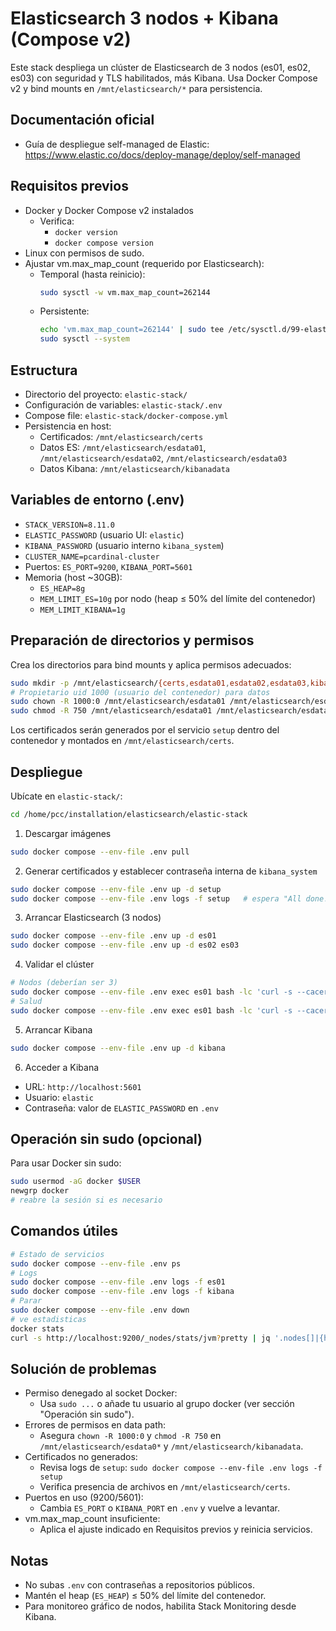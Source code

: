 # Elasticsearch 3 nodos + Kibana (Compose v2)

Este stack despliega un clúster de Elasticsearch de 3 nodos (es01, es02, es03) con seguridad y TLS habilitados, más Kibana. Usa Docker Compose v2 y bind mounts en `/mnt/elasticsearch/*` para persistencia.

## Documentación oficial
- Guía de despliegue self-managed de Elastic: https://www.elastic.co/docs/deploy-manage/deploy/self-managed

## Requisitos previos
- Docker y Docker Compose v2 instalados
  - Verifica:
    - `docker version`
    - `docker compose version`
- Linux con permisos de sudo.
- Ajustar vm.max_map_count (requerido por Elasticsearch):
  - Temporal (hasta reinicio):
    ```bash
    sudo sysctl -w vm.max_map_count=262144
    ```
  - Persistente:
    ```bash
    echo 'vm.max_map_count=262144' | sudo tee /etc/sysctl.d/99-elasticsearch.conf
    sudo sysctl --system
    ```

## Estructura
- Directorio del proyecto: `elastic-stack/`
- Configuración de variables: `elastic-stack/.env`
- Compose file: `elastic-stack/docker-compose.yml`
- Persistencia en host:
  - Certificados: `/mnt/elasticsearch/certs`
  - Datos ES: `/mnt/elasticsearch/esdata01`, `/mnt/elasticsearch/esdata02`, `/mnt/elasticsearch/esdata03`
  - Datos Kibana: `/mnt/elasticsearch/kibanadata`

## Variables de entorno (.env)
- `STACK_VERSION=8.11.0`
- `ELASTIC_PASSWORD` (usuario UI: `elastic`)
- `KIBANA_PASSWORD` (usuario interno `kibana_system`)
- `CLUSTER_NAME=pcardinal-cluster`
- Puertos: `ES_PORT=9200`, `KIBANA_PORT=5601`
- Memoria (host ~30GB):
  - `ES_HEAP=8g`
  - `MEM_LIMIT_ES=10g` por nodo (heap ≤ 50% del límite del contenedor)
  - `MEM_LIMIT_KIBANA=1g`

## Preparación de directorios y permisos
Crea los directorios para bind mounts y aplica permisos adecuados:
```bash
sudo mkdir -p /mnt/elasticsearch/{certs,esdata01,esdata02,esdata03,kibanadata}
# Propietario uid 1000 (usuario del contenedor) para datos
sudo chown -R 1000:0 /mnt/elasticsearch/esdata01 /mnt/elasticsearch/esdata02 /mnt/elasticsearch/esdata03 /mnt/elasticsearch/kibanadata
sudo chmod -R 750 /mnt/elasticsearch/esdata01 /mnt/elasticsearch/esdata02 /mnt/elasticsearch/esdata03 /mnt/elasticsearch/kibanadata
```
Los certificados serán generados por el servicio `setup` dentro del contenedor y montados en `/mnt/elasticsearch/certs`.

## Despliegue
Ubícate en `elastic-stack/`:
```bash
cd /home/pcc/installation/elasticsearch/elastic-stack
```

1) Descargar imágenes
```bash
sudo docker compose --env-file .env pull
```

2) Generar certificados y establecer contraseña interna de `kibana_system`
```bash
sudo docker compose --env-file .env up -d setup
sudo docker compose --env-file .env logs -f setup   # espera "All done!"
```

3) Arrancar Elasticsearch (3 nodos)
```bash
sudo docker compose --env-file .env up -d es01
sudo docker compose --env-file .env up -d es02 es03
```

4) Validar el clúster
```bash
# Nodos (deberían ser 3)
sudo docker compose --env-file .env exec es01 bash -lc 'curl -s --cacert config/certs/ca/ca.crt -u "elastic:${ELASTIC_PASSWORD}" https://localhost:9200/_cat/nodes?v'
# Salud
sudo docker compose --env-file .env exec es01 bash -lc 'curl -s --cacert config/certs/ca/ca.crt -u "elastic:${ELASTIC_PASSWORD}" https://localhost:9200/_cluster/health?pretty'
```

5) Arrancar Kibana
```bash
sudo docker compose --env-file .env up -d kibana
```

6) Acceder a Kibana
- URL: `http://localhost:5601`
- Usuario: `elastic`
- Contraseña: valor de `ELASTIC_PASSWORD` en `.env`

## Operación sin sudo (opcional)
Para usar Docker sin sudo:
```bash
sudo usermod -aG docker $USER
newgrp docker
# reabre la sesión si es necesario
```

## Comandos útiles
```bash
# Estado de servicios
sudo docker compose --env-file .env ps
# Logs
sudo docker compose --env-file .env logs -f es01
sudo docker compose --env-file .env logs -f kibana
# Parar
sudo docker compose --env-file .env down
# ve estadisticas
docker stats
curl -s http://localhost:9200/_nodes/stats/jvm?pretty | jq '.nodes[]|{heap_used:.jvm.mem.heap_used_in_bytes, heap_max:.jvm.mem.heap_max_in_bytes}'

```

## Solución de problemas
- Permiso denegado al socket Docker:
  - Usa `sudo ...` o añade tu usuario al grupo docker (ver sección "Operación sin sudo").
- Errores de permisos en data path:
  - Asegura `chown -R 1000:0` y `chmod -R 750` en `/mnt/elasticsearch/esdata0*` y `/mnt/elasticsearch/kibanadata`.
- Certificados no generados:
  - Revisa logs de `setup`: `sudo docker compose --env-file .env logs -f setup`
  - Verifica presencia de archivos en `/mnt/elasticsearch/certs`.
- Puertos en uso (9200/5601):
  - Cambia `ES_PORT` o `KIBANA_PORT` en `.env` y vuelve a levantar.
- vm.max_map_count insuficiente:
  - Aplica el ajuste indicado en Requisitos previos y reinicia servicios.

## Notas
- No subas `.env` con contraseñas a repositorios públicos.
- Mantén el heap (`ES_HEAP`) ≤ 50% del límite del contenedor.
- Para monitoreo gráfico de nodos, habilita Stack Monitoring desde Kibana.
